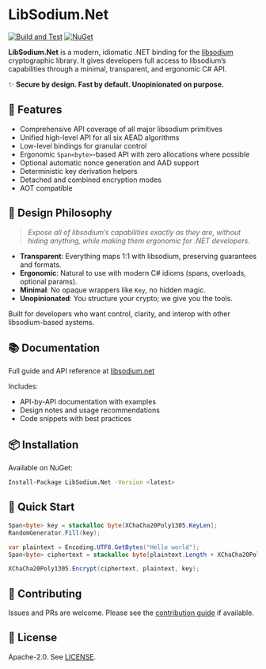 # LibSodium.Net

[![Build and Test](https://github.com/libSodium-net/LibSodium.Net/actions/workflows/build-and-test.yml/badge.svg)](https://github.com//libSodium-net/LibSodium.Net/actions/workflows/build-and-test.yml) [![NuGet](https://img.shields.io/nuget/v/LibSodium.Net.svg)](https://www.nuget.org/packages/LibSodium.Net/)


**LibSodium.Net** is a modern, idiomatic .NET binding for the [libsodium](https://doc.libsodium.org/) cryptographic library. It gives developers full access to libsodium’s capabilities through a minimal, transparent, and ergonomic C# API.

✨ **Secure by design. Fast by default. Unopinionated on purpose.**

## 🌟 Features

* Comprehensive API coverage of all major libsodium primitives
* Unified high-level API for all six AEAD algorithms
* Low-level bindings for granular control
* Ergonomic `Span<byte>`-based API with zero allocations where possible
* Optional automatic nonce generation and AAD support
* Deterministic key derivation helpers
* Detached and combined encryption modes
* AOT compatible

## 🧭 Design Philosophy

> *Expose all of libsodium’s capabilities exactly as they are, without hiding anything, while making them ergonomic for .NET developers.*

* **Transparent**: Everything maps 1:1 with libsodium, preserving guarantees and formats.
* **Ergonomic**: Natural to use with modern C# idioms (spans, overloads, optional params).
* **Minimal**: No opaque wrappers like `Key`, no hidden magic.
* **Unopinionated**: You structure your crypto; we give you the tools.

Built for developers who want control, clarity, and interop with other libsodium-based systems.

## 📚 Documentation

Full guide and API reference at [libsodium.net](https://libsodium.net/)

Includes:

* API-by-API documentation with examples
* Design notes and usage recommendations
* Code snippets with best practices

## 📦 Installation

Available on NuGet:

```bash
Install-Package LibSodium.Net -Version <latest>
```

## 🚀 Quick Start

```csharp
Span<byte> key = stackalloc byte[XChaCha20Poly1305.KeyLen];
RandomGenerator.Fill(key);

var plaintext = Encoding.UTF8.GetBytes("Hello world");
Span<byte> ciphertext = stackalloc byte[plaintext.Length + XChaCha20Poly1305.MacLen + XChaCha20Poly1305.NonceLen];

XChaCha20Poly1305.Encrypt(ciphertext, plaintext, key);
```

## 🤝 Contributing

Issues and PRs are welcome. Please see the [contribution guide](CONTRIBUTING.md) if available.

## 📜 License

Apache-2.0. See [LICENSE](LICENSE).




